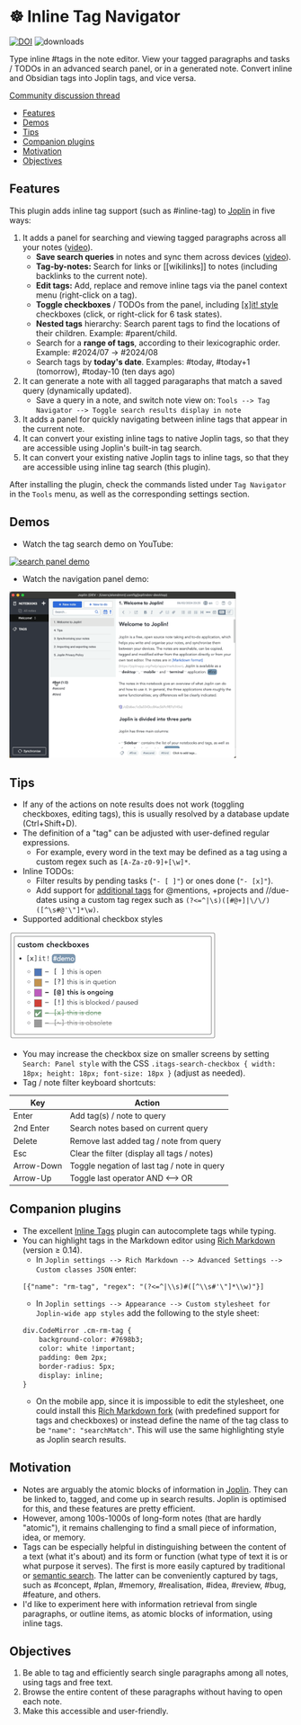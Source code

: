 # ☸️ Inline Tag Navigator

[![DOI](https://zenodo.org/badge/753598497.svg)](https://zenodo.org/doi/10.5281/zenodo.10701718) ![downloads](https://img.shields.io/badge/dynamic/json?color=brightgreen&label=downloads&query=%24.totalDownloads&url=https%3A%2F%2Fjoplin-plugin-downloads.vercel.app%2Fapi%3Fplugin%3Djoplin.plugin.alondmnt.tag-navigator)

Type inline #tags in the note editor. View your tagged paragraphs and tasks / TODOs in an advanced search panel, or in a generated note. Convert inline and Obsidian tags into Joplin tags, and vice versa.

[Community discussion thread](https://discourse.joplinapp.org/t/plugin-inline-tag-navigator-v0-8-0-2024-06-26/35726)

- [Features](#features)
- [Demos](#demos)
- [Tips](#tips)
- [Companion plugins](#companion-plugins)
- [Motivation](#motivation)
- [Objectives](#objectives)

## Features

This plugin adds inline tag support (such as #inline-tag) to [Joplin](https://joplinapp.org) in five ways:

1. It adds a panel for searching and viewing tagged paragraphs across all your notes ([video](https://www.youtube.com/watch?v=im0zjQFoXb0)).
    - **Save search queries** in notes and sync them across devices ([video](https://www.youtube.com/watch?v=xIBZl2Ala9A)).
    - **Tag-by-notes:** Search for links or [[wikilinks]] to notes (including backlinks to the current note).
    - **Edit tags:** Add, replace and remove inline tags via the panel context menu (right-click on a tag).
    - **Toggle checkboxes** / TODOs from the panel, including [[x]it! style](https://xit.jotaen.net) checkboxes (click, or right-click for 6 task states).
    - **Nested tags** hierarchy: Search parent tags to find the locations of their children. Example: #parent/child.
    - Search for a **range of tags**, according to their lexicographic order. Example: #2024/07 -> #2024/08
    - Search tags by **today's date**. Examples: #today, #today+1 (tomorrow), #today-10 (ten days ago)
2. It can generate a note with all tagged paragaraphs that match a saved query (dynamically updated).
    - Save a query in a note, and switch note view on: `Tools --> Tag Navigator --> Toggle search results display in note` 
3. It adds a panel for quickly navigating between inline tags that appear in the current note.
4. It can convert your existing inline tags to native Joplin tags, so that they are accessible using Joplin's built-in tag search.
5. It can convert your existing native Joplin tags to inline tags, so that they are accessible using inline tag search (this plugin).

After installing the plugin, check the commands listed under `Tag Navigator` in the `Tools` menu, as well as the corresponding settings section.

## Demos

- Watch the tag search demo on YouTube:

<a href="https://www.youtube.com/watch?v=im0zjQFoXb0"><img src="https://img.youtube.com/vi/im0zjQFoXb0/hqdefault.jpg" width="80%" title="search panel demo"></a>

- Watch the navigation panel demo:

<img src="img/tag-navigator.gif" width="80%" title="navigation panel demo">

## Tips

- If any of the actions on note results does not work (toggling checkboxes, editing tags), this is usually resolved by a database update (Ctrl+Shift+D).
- The definition of a "tag" can be adjusted with user-defined regular expressions.
    - For example, every word in the text may be defined as a tag using a custom regex such as `[A-Za-z0-9]+[\w]*`.
- Inline TODOs:
    - Filter results by pending tasks (`"- [ ]"`) or ones done (`"- [x]"`).
    - Add support for [additional tags](https://github.com/CalebJohn/joplin-inline-todo?tab=readme-ov-file#confluence-style) for @mentions, +projects and //due-dates using a custom tag regex such as `(?<=^|\s)([#@+]|\/\/)([^\s#@'\"]*\w)`.
- Supported additional checkbox styles

![custom checkboxes](img/checkboxes.png)

- You may increase the checkbox size on smaller screens by setting `Search: Panel style` with the CSS `.itags-search-checkbox { width: 18px; height: 18px; font-size: 18px }` (adjust as needed).
- Tag / note filter keyboard shortcuts:

| Key | Action |
| --- | ------ |
| Enter | Add tag(s) / note to query |
| 2nd Enter | Search notes based on current query |
| Delete | Remove last added tag / note from query |
| Esc | Clear the filter (display all tags / notes) |
| Arrow-Down | Toggle negation of last tag / note in query |
| Arrow-Up | Toggle last operator AND <--> OR |

## Companion plugins

- The excellent [Inline Tags](https://github.com/roman-r-m/joplin-inline-tags-plugin) plugin can autocomplete tags while typing.
- You can highlight tags in the Markdown editor using [Rich Markdown](https://github.com/CalebJohn/joplin-rich-markdown) (version ≥ 0.14).
    - In `Joplin settings --> Rich Markdown --> Advanced Settings --> Custom classes JSON` enter:
    ```
    [{"name": "rm-tag", "regex": "(?<=^|\\s)#([^\\s#'\"]*\\w)"}]
    ```
    - In `Joplin settings --> Appearance --> Custom stylesheet for Joplin-wide app styles` add the following to the style sheet:
    ```
    div.CodeMirror .cm-rm-tag {
        background-color: #7698b3;
        color: white !important;
        padding: 0em 2px;
        border-radius: 5px;
        display: inline;
    }
    ```
    - On the mobile app, since it is impossible to edit the stylesheet, one could install this [Rich Markdown fork](https://github.com/alondmnt/joplin-rich-markdown/releases/tag/v0.15-mobile-style-v4) (with predefined support for tags and checkboxes) or instead define the name of the tag class to be `"name": "searchMatch"`. This will use the same highlighting style as Joplin search results.

## Motivation

- Notes are arguably the atomic blocks of information in [Joplin](https://joplinapp.org). They can be linked to, tagged, and come up in search results. Joplin is optimised for this, and these features are pretty efficient.
- However, among 100s-1000s of long-form notes (that are hardly "atomic"), it remains challenging to find a small piece of information, idea, or memory.
- Tags can be especially helpful in distinguishing between the content of a text (what it's about) and its form or function (what type of text it is or what purpose it serves). The first is more easily captured by traditional or [semantic search](https://github.com/alondmnt/joplin-plugin-jarvis). The latter can be conveniently captured by tags, such as #concept, #plan, #memory, #realisation, #idea, #review, #bug, #feature, and others.
- I'd like to experiment here with information retrieval from single paragraphs, or outline items, as atomic blocks of information, using inline tags.

## Objectives

1. Be able to tag and efficiently search single paragraphs among all notes, using tags and free text.
2. Browse the entire content of these paragraphs without having to open each note.
3. Make this accessible and user-friendly.
